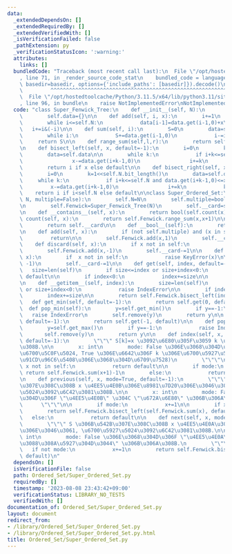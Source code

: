 ```yaml
---
data:
  _extendedDependsOn: []
  _extendedRequiredBy: []
  _extendedVerifiedWith: []
  _isVerificationFailed: false
  _pathExtension: py
  _verificationStatusIcon: ':warning:'
  attributes:
    links: []
  bundledCode: "Traceback (most recent call last):\n  File \"/opt/hostedtoolcache/Python/3.11.5/x64/lib/python3.11/site-packages/onlinejudge_verify/documentation/build.py\"\
    , line 71, in _render_source_code_stat\n    bundled_code = language.bundle(stat.path,\
    \ basedir=basedir, options={'include_paths': [basedir]}).decode()\n          \
    \         ^^^^^^^^^^^^^^^^^^^^^^^^^^^^^^^^^^^^^^^^^^^^^^^^^^^^^^^^^^^^^^^^^^^^^^^^^^^^^^^^^\n\
    \  File \"/opt/hostedtoolcache/Python/3.11.5/x64/lib/python3.11/site-packages/onlinejudge_verify/languages/python.py\"\
    , line 96, in bundle\n    raise NotImplementedError\nNotImplementedError\n"
  code: "class Super_Fenwick_Tree:\n    def __init__(self, N):\n        self.N=N\n\
    \        self.data={}\n\n    def add(self, i, x):\n        i+=1\n        data=self.data\n\
    \        while i<=self.N:\n            data[i-1]=data.get(i-1,0)+x\n         \
    \   i+=i&(-i)\n\n    def sum(self, i):\n        S=0\n        data=self.data\n\
    \        while i:\n            S+=data.get(i-1,0)\n            i-=i&(-i)\n   \
    \     return S\n\n    def range_sum(self,l,r):\n        return self.sum(r)-self.sum(l)\n\
    \n    def bisect_left(self, x, default=-1):\n        i=0\n        k=1<<self.N.bit_length()\n\
    \        data=self.data\n\n        while k:\n            if i+k<=self.N and data.get(i+k-1,0)<x:\n\
    \                x-=data.get(i+k-1,0)\n                i+=k\n            k>>=1\n\
    \        return i if x else default\n\n    def bisect_right(self, x, default=-1):\n\
    \        i=0\n        k=1<<self.N.bit_length()\n        data=self.data\n\n   \
    \     while k:\n            if i+k<=self.N and data.get(i+k-1,0)<=x:\n       \
    \         x-=data.get(i+k-1,0)\n                i+=k\n            k>>=1\n    \
    \    return i if i<self.N else default\n\nclass Super_Ordered_Set:\n    def __init__(self,\
    \ N, multiple=False):\n        self.N=N\n        self.multiple=bool(multiple)\n\
    \n        self.Fenwick=Super_Fenwick_Tree(N)\n        self.__card=self.Fenwick.sum(N)\n\
    \n    def __contains__(self, x):\n        return bool(self.count(x))\n\n    def\
    \ count(self, x):\n        return self.Fenwick.range_sum(x,x+1)\n\n    def __len__(self):\n\
    \        return self.__card\n\n    def __bool__(self):\n        return bool(len(self))\n\
    \n    def add(self, x):\n        if (not self.multiple) and (x in self):\n   \
    \         return\n\n        self.Fenwick.add(x,1)\n        self.__card+=1\n\n\
    \    def discard(self, x):\n        if x not in self:\n            return\n\n\
    \        self.Fenwick.add(x,-1)\n        self.__card-=1\n\n    def remove(self,\
    \ x):\n        if  x not in self:\n            raise KeyError(x)\n\n        self.Fenwick.add(x,\
    \ -1)\n        self.__card-=1\n\n    def get(self, index, default=-1):\n     \
    \   size=len(self)\n        if size<=index or size+index<0:\n            return\
    \ default\n\n        if index<0:\n            index+=size\n\n        return self.Fenwick.bisect_left(index+1)\n\
    \n    def __getitem__(self, index):\n        size=len(self)\n        if size<=index\
    \ or size+index<0:\n            raise IndexError\n\n        if index<0:\n    \
    \        index+=size\n\n        return self.Fenwick.bisect_left(index+1)\n\n \
    \   def get_min(self, default=-1):\n        return self.get(0, default)\n\n  \
    \  def pop_min(self):\n        y=self.get_min()\n        if y==-1:\n         \
    \   raise IndexError\n        self.remove(y)\n        return y\n\n    def get_max(self,\
    \ default=-1):\n        return self.get(-1, default)\n\n    def pop_max(self):\n\
    \        y=self.get_max()\n        if y==-1:\n            raise IndexError\n \
    \       self.remove(y)\n        return y\n\n    def index(self, x, mode=False,\
    \ default=-1):\n        \"\"\" S[k]=x \u3092\u6E80\u305F\u3059 k \u3092\u6C42\u3081\
    \u308B.\n\n        x: int\n        mode: False \u306E\u3068\u304D\u306F k \u306E\
    \u6700\u5C0F\u5024, True \u306E\u6642\u306F k \u306E\u6700\u5927\u5024 (\u591A\
    \u91CD\u96C6\u5408\u306E\u3068\u304D\u6709\u7528)\n        \"\"\"\n\n        if\
    \ x not in self:\n            return default\n\n        if mode:\n           \
    \ return self.Fenwick.sum(x+1)-1\n        else:\n            return self.Fenwick.sum(x)\n\
    \n    def previous(self, x, mode=True, default=-1):\n        \"\"\" S \u306B\u542B\
    \u307E\u308C\u308B x \u4EE5\u4E0B\u306E\u8981\u7D20\u306E\u3046\u3061, \u6700\u5927\
    \u5024\u3092\u6C42\u3081\u308B.\n\n        x: int\n        mode: False \u306E\u3068\
    \u304D\u306F \"\u4EE5\u4E0B\" \u304C \"\u672A\u6E80\" \u306B\u306A\u308B.\n  \
    \      \"\"\"\n\n        if mode:\n            x+=1\n\n        if x>=0:\n    \
    \        return self.Fenwick.bisect_left(self.Fenwick.sum(x), default)\n     \
    \   else:\n            return default\n\n    def next(self, x, mode=True, default=-1):\n\
    \        \"\"\" S \u306B\u542B\u307E\u308C\u308B x \u4EE5\u4E0A\u306E\u8981\u7D20\
    \u306E\u3046\u3061, \u6700\u5927\u5024\u3092\u6C42\u3081\u308B.\n\n        x:\
    \ int\n        mode: False \u306E\u3068\u304D\u306F \"\u4EE5\u4E0A\" \u304C \"\
    \u3088\u308A\u5927\u304D\u3044\" \u306B\u306A\u308B.\n        \"\"\"\n\n     \
    \   if not mode:\n            x+=1\n        return self.Fenwick.bisect_right(self.Fenwick.sum(x),\
    \ default)\n"
  dependsOn: []
  isVerificationFile: false
  path: Ordered_Set/Super_Ordered_Set.py
  requiredBy: []
  timestamp: '2023-08-08 23:43:42+09:00'
  verificationStatus: LIBRARY_NO_TESTS
  verifiedWith: []
documentation_of: Ordered_Set/Super_Ordered_Set.py
layout: document
redirect_from:
- /library/Ordered_Set/Super_Ordered_Set.py
- /library/Ordered_Set/Super_Ordered_Set.py.html
title: Ordered_Set/Super_Ordered_Set.py
---
```

